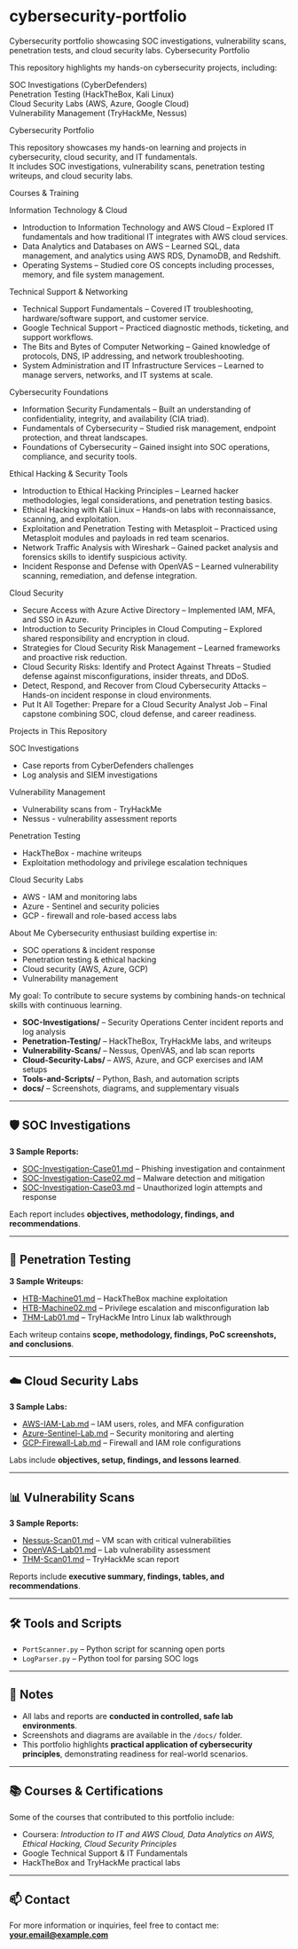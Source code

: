 # cybersecurity-portfolio
Cybersecurity portfolio showcasing SOC investigations, vulnerability scans, penetration tests, and cloud security labs.
Cybersecurity Portfolio  

This repository highlights my hands-on cybersecurity projects, including:  

SOC Investigations (CyberDefenders)  
Penetration Testing (HackTheBox, Kali Linux)  
Cloud Security Labs (AWS, Azure, Google Cloud)  
Vulnerability Management (TryHackMe, Nessus)  

Cybersecurity Portfolio

This repository showcases my hands-on learning and projects in cybersecurity, cloud security, and IT fundamentals.  
It includes SOC investigations, vulnerability scans, penetration testing writeups, and cloud security labs.  

Courses & Training

Information Technology & Cloud
- Introduction to Information Technology and AWS Cloud – Explored IT fundamentals and how traditional IT integrates with AWS cloud services.  
- Data Analytics and Databases on AWS – Learned SQL, data management, and analytics using AWS RDS, DynamoDB, and Redshift.  
- Operating Systems – Studied core OS concepts including processes, memory, and file system management.  

Technical Support & Networking
- Technical Support Fundamentals – Covered IT troubleshooting, hardware/software support, and customer service.  
- Google Technical Support – Practiced diagnostic methods, ticketing, and support workflows.  
- The Bits and Bytes of Computer Networking – Gained knowledge of protocols, DNS, IP addressing, and network troubleshooting.  
- System Administration and IT Infrastructure Services – Learned to manage servers, networks, and IT systems at scale.  

Cybersecurity Foundations
- Information Security Fundamentals – Built an understanding of confidentiality, integrity, and availability (CIA triad).  
- Fundamentals of Cybersecurity – Studied risk management, endpoint protection, and threat landscapes.  
- Foundations of Cybersecurity – Gained insight into SOC operations, compliance, and security tools.  

Ethical Hacking & Security Tools
- Introduction to Ethical Hacking Principles – Learned hacker methodologies, legal considerations, and penetration testing basics.  
- Ethical Hacking with Kali Linux – Hands-on labs with reconnaissance, scanning, and exploitation.  
- Exploitation and Penetration Testing with Metasploit – Practiced using Metasploit modules and payloads in red team scenarios.  
- Network Traffic Analysis with Wireshark – Gained packet analysis and forensics skills to identify suspicious activity.  
- Incident Response and Defense with OpenVAS – Learned vulnerability scanning, remediation, and defense integration.  

Cloud Security
- Secure Access with Azure Active Directory – Implemented IAM, MFA, and SSO in Azure.  
- Introduction to Security Principles in Cloud Computing – Explored shared responsibility and encryption in cloud.  
- Strategies for Cloud Security Risk Management – Learned frameworks and proactive risk reduction.  
- Cloud Security Risks: Identify and Protect Against Threats – Studied defense against misconfigurations, insider threats, and DDoS.  
- Detect, Respond, and Recover from Cloud Cybersecurity Attacks – Hands-on incident response in cloud environments.  
- Put It All Together: Prepare for a Cloud Security Analyst Job – Final capstone combining SOC, cloud defense, and career readiness.  

Projects in This Repository

SOC Investigations
- Case reports from CyberDefenders challenges  
- Log analysis and SIEM investigations  

Vulnerability Management
- Vulnerability scans from - TryHackMe  
- Nessus - vulnerability assessment reports  

Penetration Testing
- HackTheBox - machine writeups  
- Exploitation methodology and privilege escalation techniques  

Cloud Security Labs
- AWS - IAM and monitoring labs  
- Azure - Sentinel and security policies  
- GCP - firewall and role-based access labs  

About Me
Cybersecurity enthusiast building expertise in:  
- SOC operations & incident response  
- Penetration testing & ethical hacking  
- Cloud security (AWS, Azure, GCP)  
- Vulnerability management  

My goal: To contribute to secure systems by combining hands-on technical skills with continuous learning.  


- **SOC-Investigations/** – Security Operations Center incident reports and log analysis  
- **Penetration-Testing/** – HackTheBox, TryHackMe labs, and writeups  
- **Vulnerability-Scans/** – Nessus, OpenVAS, and lab scan reports  
- **Cloud-Security-Labs/** – AWS, Azure, and GCP exercises and IAM setups  
- **Tools-and-Scripts/** – Python, Bash, and automation scripts  
- **docs/** – Screenshots, diagrams, and supplementary visuals  

---

## 🛡 SOC Investigations

**3 Sample Reports:**  
- [SOC-Investigation-Case01.md](SOC-Investigations/SOC-Investigation-Case01.md) – Phishing investigation and containment  
- [SOC-Investigation-Case02.md](SOC-Investigations/SOC-Investigation-Case02.md) – Malware detection and mitigation  
- [SOC-Investigation-Case03.md](SOC-Investigations/SOC-Investigation-Case03.md) – Unauthorized login attempts and response  

Each report includes **objectives, methodology, findings, and recommendations**.

---

## 🎯 Penetration Testing

**3 Sample Writeups:**  
- [HTB-Machine01.md](Penetration-Testing/HTB-Machine01.md) – HackTheBox machine exploitation  
- [HTB-Machine02.md](Penetration-Testing/HTB-Machine02.md) – Privilege escalation and misconfiguration lab  
- [THM-Lab01.md](Penetration-Testing/THM-Lab01.md) – TryHackMe Intro Linux lab walkthrough  

Each writeup contains **scope, methodology, findings, PoC screenshots, and conclusions**.

---

## ☁️ Cloud Security Labs

**3 Sample Labs:**  
- [AWS-IAM-Lab.md](Cloud-Security-Labs/AWS-IAM-Lab.md) – IAM users, roles, and MFA configuration  
- [Azure-Sentinel-Lab.md](Cloud-Security-Labs/Azure-Sentinel-Lab.md) – Security monitoring and alerting  
- [GCP-Firewall-Lab.md](Cloud-Security-Labs/GCP-Firewall-Lab.md) – Firewall and IAM role configurations  

Labs include **objectives, setup, findings, and lessons learned**.

---

## 📊 Vulnerability Scans

**3 Sample Reports:**  
- [Nessus-Scan01.md](Vulnerability-Scans/Nessus-Scan01.md) – VM scan with critical vulnerabilities  
- [OpenVAS-Lab01.md](Vulnerability-Scans/OpenVAS-Lab01.md) – Lab vulnerability assessment  
- [THM-Scan01.md](Vulnerability-Scans/THM-Scan01.md) – TryHackMe scan report  

Reports include **executive summary, findings, tables, and recommendations**.

---

## 🛠 Tools and Scripts

- `PortScanner.py` – Python script for scanning open ports  
- `LogParser.py` – Python tool for parsing SOC logs  

---

## 📄 Notes

- All labs and reports are **conducted in controlled, safe lab environments**.  
- Screenshots and diagrams are available in the `/docs/` folder.  
- This portfolio highlights **practical application of cybersecurity principles**, demonstrating readiness for real-world scenarios.

---

## 📚 Courses & Certifications

Some of the courses that contributed to this portfolio include:  

- Coursera: *Introduction to IT and AWS Cloud, Data Analytics on AWS, Ethical Hacking, Cloud Security Principles*  
- Google Technical Support & IT Fundamentals  
- HackTheBox and TryHackMe practical labs  

---

## 📫 Contact

For more information or inquiries, feel free to contact me: **your.email@example.com**
